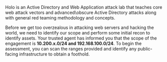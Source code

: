 Holo is an Active Directory and Web Application attack lab that teaches core web attack vectors and advanced\obscure Active Directory attacks along with general red teaming methodology and concepts.

Before we get too overzealous in attacking web servers and hacking the world, we need to identify our scope and perform some initial recon to identify assets. 
Your trusted agent has informed you that the scope of the engagement is **10.200.x.0/24 and 192.168.100.0/24**. To begin the assessment, you can scan the ranges provided and identify any public-facing infrastructure to obtain a foothold.
